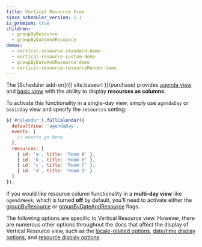 ```yaml
---
title: Vertical Resource View
since_scheduler_version: 1.1
is_premium: true
children:
  - groupByResource
  - groupByDateAndResource
demos:
  - vertical-resource-standard-demo
  - vertical-resource-custom-demo
  - groupByDateAndResource-demo
  - vertical-resource-resourceRender-demo
---
```


The [Scheduler add-on]({{ site.baseurl }}/purchase) provides [agenda view](agenda-view) and [basic view](basic-view) with the ability to display **resources as columns**.

To activate this functionality in a single-day view, simply use `agendaDay` or `basicDay` view and specify the `resources` setting:

```js
$('#calendar').fullCalendar({
  defaultView: 'agendaDay',
  events: [
    // events go here
  ],
  resources: [
    { id: 'a', title: 'Room A' },
    { id: 'b', title: 'Room B' },
    { id: 'c', title: 'Room C' },
    { id: 'd', title: 'Room D' }
  ]
});
```

If you would like resource column functionality in a **multi-day view** like `agendaWeek`, which is turned **off** by default, you'll need to activate either the [groupByResource](groupByResource) or [groupByDateAndResource](groupByDateAndResource) flags.

The following options are specific to Vertical Resource view. However, there are numerous other options throughout the docs that affect the display of Vertical Resource view, such as the [locale-related options](localization), [date/time display options](date-display), and [resource display options](resource-display).
